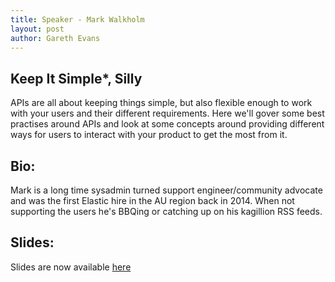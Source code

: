 ```yaml
---
title: Speaker - Mark Walkholm
layout: post
author: Gareth Evans
---
```


## Keep It Simple*, Silly
 
APIs are all about keeping things simple, but also flexible enough to work with your users and their different requirements. Here we'll gover some best practises around APIs and look at some concepts around providing different ways for users to interact with your product to get the most from it.

## Bio:

Mark is a long time sysadmin turned support engineer/community advocate and was the first Elastic hire in the AU region back in 2014. When not supporting the users he's BBQing or catching up on his kagillion RSS feeds.

## Slides:
 
Slides are now available [here](http://apidaysnz.s3-website-ap-southeast-2.amazonaws.com/walkom.pdf)
